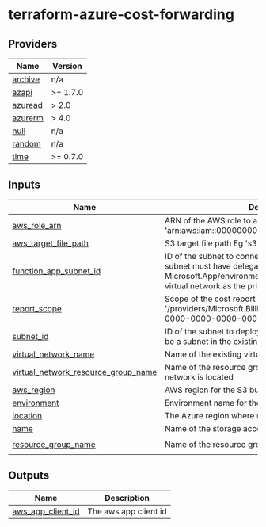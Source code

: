 # terraform-azure-cost-forwarding
<!-- BEGIN_TF_DOCS -->
## Providers

| Name | Version |
|------|---------|
| <a name="provider_archive"></a> [archive](#provider\_archive) | n/a |
| <a name="provider_azapi"></a> [azapi](#provider\_azapi) | >= 1.7.0 |
| <a name="provider_azuread"></a> [azuread](#provider\_azuread) | > 2.0 |
| <a name="provider_azurerm"></a> [azurerm](#provider\_azurerm) | > 4.0 |
| <a name="provider_null"></a> [null](#provider\_null) | n/a |
| <a name="provider_random"></a> [random](#provider\_random) | n/a |
| <a name="provider_time"></a> [time](#provider\_time) | >= 0.7.0 |

## Inputs

| Name | Description | Type | Default | Required |
|------|-------------|------|---------|:--------:|
| <a name="input_aws_role_arn"></a> [aws\_role\_arn](#input\_aws\_role\_arn) | ARN of the AWS role to assume  Eg 'arn:aws:iam::000000000000:role/entra\_s3' | `string` | n/a | yes |
| <a name="input_aws_target_file_path"></a> [aws\_target\_file\_path](#input\_aws\_target\_file\_path) | S3 target file path Eg 's3://s3bucketname/folder/' | `string` | n/a | yes |
| <a name="input_function_app_subnet_id"></a> [function\_app\_subnet\_id](#input\_function\_app\_subnet\_id) | ID of the subnet to connect the function app to. This subnet must have delegation configured for Microsoft.App/environments and must be in the same virtual network as the private endpoints | `string` | n/a | yes |
| <a name="input_report_scope"></a> [report\_scope](#input\_report\_scope) | Scope of the cost report Eg '/providers/Microsoft.Billing/billingAccounts/00000000-0000-0000-0000-000000000000' | `string` | n/a | yes |
| <a name="input_subnet_id"></a> [subnet\_id](#input\_subnet\_id) | ID of the subnet to deploy the private endpoints to. Must be a subnet in the existing virtual network | `string` | n/a | yes |
| <a name="input_virtual_network_name"></a> [virtual\_network\_name](#input\_virtual\_network\_name) | Name of the existing virtual network | `string` | n/a | yes |
| <a name="input_virtual_network_resource_group_name"></a> [virtual\_network\_resource\_group\_name](#input\_virtual\_network\_resource\_group\_name) | Name of the resource group where the existing virtual network is located | `string` | n/a | yes |
| <a name="input_aws_region"></a> [aws\_region](#input\_aws\_region) | AWS region for the S3 bucket | `string` | `"eu-west-2"` | no |
| <a name="input_environment"></a> [environment](#input\_environment) | Environment name for the resources | `string` | `"prod"` | no |
| <a name="input_location"></a> [location](#input\_location) | The Azure region where resources will be created | `string` | `"uksouth"` | no |
| <a name="input_name"></a> [name](#input\_name) | Name of the storage account | `string` | `"costexport"` | no |
| <a name="input_resource_group_name"></a> [resource\_group\_name](#input\_resource\_group\_name) | Name of the resource group | `string` | `"rg-cost-export"` | no |

## Outputs

| Name | Description |
|------|-------------|
| <a name="output_aws_app_client_id"></a> [aws\_app\_client\_id](#output\_aws\_app\_client\_id) | The aws app client id |
<!-- END_TF_DOCS -->